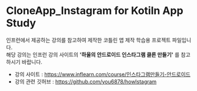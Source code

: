 # CloneApp_Instagram for Kotiln App Study
인프런에서 제공하는 강의를 참고하여 제작한 코틀린 앱 제작 학습용 프로젝트 파일입니다.  
해당 강의는 인프런 강의 사이트의 **'하울의 안드로이드 인스타그램 클론 만들기'** 를 참고하시기 바랍니다.

* 강의 사이트 : <https://www.inflearn.com/course/인스타그램만들기-안드로이드>
* 강의 관련 깃허브 : <https://github.com/you6878/howlstagram>
